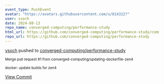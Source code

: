 ```yaml
---
event_type: PushEvent
avatar: "https://avatars.githubusercontent.com/u/814322?"
user: vsoch
date: 2024-08-13
repo_name: converged-computing/performance-study
html_url: https://github.com/converged-computing/performance-study/commit/96883383f36ad929f670d2223cad166d19498e96
repo_url: https://github.com/converged-computing/performance-study
---
```


<a href='https://github.com/vsoch' target='_blank'>vsoch</a> pushed to <a href='https://github.com/converged-computing/performance-study' target='_blank'>converged-computing/performance-study</a>

<small>Merge pull request #1 from converged-computing/updating-dockerfile-zen4

docker: update builds for zen4</small>

<a href='https://github.com/converged-computing/performance-study/commit/96883383f36ad929f670d2223cad166d19498e96' target='_blank'>View Commit</a>